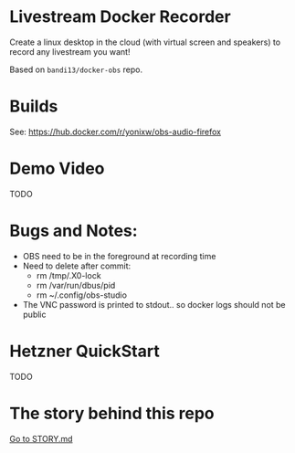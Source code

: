 # Livestream Docker Recorder

Create a linux desktop in the cloud (with virtual screen and speakers) to record any livestream you want!

Based on `bandi13/docker-obs` repo.

# Builds

See: https://hub.docker.com/r/yonixw/obs-audio-firefox

# Demo Video

TODO

# Bugs and Notes:

* OBS need to be in the foreground at recording time
* Need to delete after commit:
    * rm /tmp/.X0-lock
    * rm /var/run/dbus/pid
    * rm ~/.config/obs-studio 
* The VNC password is printed to stdout.. so docker logs should not be public

# Hetzner QuickStart

TODO

# The story behind this repo

[Go to STORY.md](./STORY.md)
